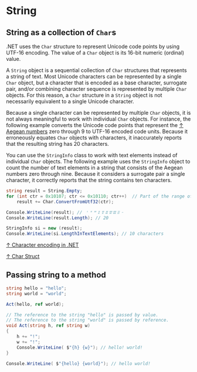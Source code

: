 # String

## String as a collection of `Char`s

.NET uses the `Char` structure to represent Unicode code points by using UTF-16 encoding. The value of a `Char` object is its 16-bit numeric (ordinal) value.

A `String` object is a sequential collection of `Char` structures that represents a string of text. Most Unicode characters can be represented by a single `Char` object, but a character that is encoded as a base character, surrogate pair, and/or combining character sequence is represented by multiple `Char` objects. For this reason, a `Char` structure in a `String` object is not necessarily equivalent to a single Unicode character.

Because a single character can be represented by multiple `Char` objects, it is not always meaningful to work with individual `Char` objects. For instance, the following example converts the Unicode code points that represent the [↑ Aegean numbers](https://en.wikipedia.org/wiki/Aegean_numerals) zero through 9 to UTF-16 encoded code units. Because it erroneously equates `Char` objects with characters, it inaccurately reports that the resulting string has 20 characters.

You can use the `StringInfo` class to work with text elements instead of individual `Char` objects. The following example uses the `StringInfo` object to count the number of text elements in a string that consists of the Aegean numbers zero through nine. Because it considers a surrogate pair a single character, it correctly reports that the string contains ten characters.

```csharp
string result = String.Empty;
for (int ctr = 0x10107; ctr <= 0x10110; ctr++)  // Part of the range of Aegean numbers.
    result += Char.ConvertFromUtf32(ctr);

Console.WriteLine(result); // 𐄇𐄈𐄉𐄊𐄋𐄌𐄍𐄎𐄏𐄐
Console.WriteLine(result.Length); // 20

StringInfo si = new (result);
Console.WriteLine(si.LengthInTextElements); // 10 characters
```

[↑ Character encoding in .NET](https://docs.microsoft.com/en-us/dotnet/standard/base-types/character-encoding-introduction)

[↑ Char Struct](https://docs.microsoft.com/en-us/dotnet/api/system.char)

## Passing string to a method

```csharp
string hello = "hello";
string world = "world";

Act(hello, ref world);

// The reference to the string "hello" is passed by value.
// The reference to the string "world" is passed by reference.
void Act(string h, ref string w)
{
    h += "!";
    w += "!";
    Console.WriteLine( $"{h} {w}"); // hello! world!
}

Console.WriteLine( $"{hello} {world}"); // hello world!
```
